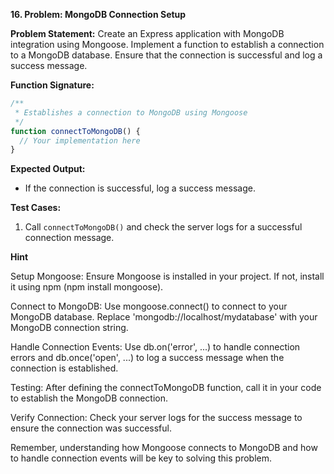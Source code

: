 **16. Problem: MongoDB Connection Setup**

**Problem Statement:**
Create an Express application with MongoDB integration using Mongoose. Implement a function to establish a connection to a MongoDB database. Ensure that the connection is successful and log a success message.

**Function Signature:**
```javascript
/**
 * Establishes a connection to MongoDB using Mongoose
 */
function connectToMongoDB() {
  // Your implementation here
}
```

**Expected Output:**
- If the connection is successful, log a success message.

**Test Cases:**
1. Call `connectToMongoDB()` and check the server logs for a successful connection message.

**Hint**


Setup Mongoose: Ensure Mongoose is installed in your project. If not, install it using npm (npm install mongoose).

Connect to MongoDB: Use mongoose.connect() to connect to your MongoDB database. Replace 'mongodb://localhost/mydatabase' with your MongoDB connection string.

Handle Connection Events: Use db.on('error', ...) to handle connection errors and db.once('open', ...) to log a success message when the connection is established.

Testing: After defining the connectToMongoDB function, call it in your code to establish the MongoDB connection.

Verify Connection: Check your server logs for the success message to ensure the connection was successful.

Remember, understanding how Mongoose connects to MongoDB and how to handle connection events will be key to solving this problem.
